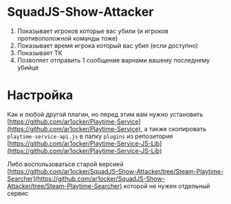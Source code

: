 # SquadJS-Show-Attacker

1) Показывает игроков которые вас убили (и игроков противоположной команды тоже)
2) Показывает время игрока который вас убил (если доступно)
3) Показывает ТК
4) Позволяет отправить 1 сообщение варнами вашему последнему убийце

# Настройка
Как и любой другой плагин, но перед этим вам нужно установить [https://github.com/ar1ocker/Playtime-Service](https://github.com/ar1ocker/Playtime-Service), а также скопировать `playtime-service-api.js` в папку `plugins` из репозитория [https://github.com/ar1ocker/Playtime-Service-JS-Lib](https://github.com/ar1ocker/Playtime-Service-JS-Lib)

Либо воспользоваться старой версией [https://github.com/ar1ocker/SquadJS-Show-Attacker/tree/Steam-Playtime-Searcher](https://github.com/ar1ocker/SquadJS-Show-Attacker/tree/Steam-Playtime-Searcher) которой не нужен отдельный сервис

